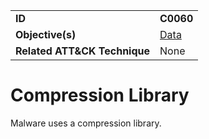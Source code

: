 |||
|---|---|
|**ID**|**C0060**|
|**Objective(s)**|[Data](../data)|
|**Related ATT&CK Technique**|None|


Compression Library
===================
Malware uses a compression library.
